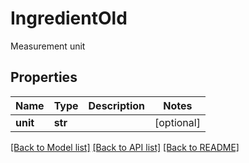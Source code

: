 # IngredientOld

Measurement unit
## Properties
Name | Type | Description | Notes
------------ | ------------- | ------------- | -------------
**unit** | **str** |  | [optional] 

[[Back to Model list]](../README.md#documentation-for-models) [[Back to API list]](../README.md#documentation-for-api-endpoints) [[Back to README]](../README.md)



